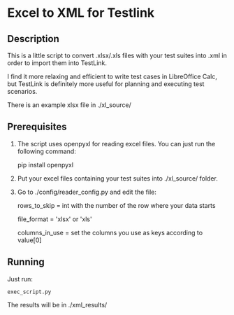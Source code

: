 # Excel to XML for Testlink

## Description

This is a little script to convert .xlsx/.xls files with your test suites into .xml in order to import them into TestLink.

I find it more relaxing and efficient to write test cases in LibreOffice Calc, but TestLink is definitely more useful
for planning and executing test scenarios.

There is an example xlsx file in ./xl_source/

## Prerequisites

1. The script uses openpyxl for reading excel files.
You can just run the following command:

    pip install openpyxl

2. Put your excel files containing your test suites into ./xl_source/ folder.

3. Go to ./config/reader_config.py and edit the file:

    rows_to_skip = int with the number of the row where your data starts

    file_format = 'xlsx' or 'xls'

    columns_in_use = set the columns you use as keys according to value[0]

## Running

Just run: 

    exec_script.py

The results will be in ./xml_results/

